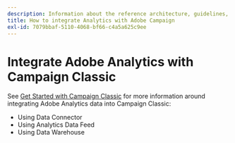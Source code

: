 ```yaml
---
description: Information about the reference architecture, ​guidelines, configuration steps and tests that implementation specialists need to follow when integrating Adobe Analytics with Adobe Campaign.
title: How to integrate Analytics with Adobe Campaign
exl-id: 7079bbaf-5110-4068-bf66-c4a5a625c9ee
---
```

# Integrate Adobe Analytics with Campaign Classic

See [Get Started with Campaign Classic](https://experienceleague.adobe.com/docs/campaign-classic/using/getting-started/starting-with-adobe-campaign/about-adobe-campaign-classic.html) for more information around integrating Adobe Analytics data into Campaign Classic:

* Using Data Connector
* Using Analytics Data Feed
* Using Data Warehouse
